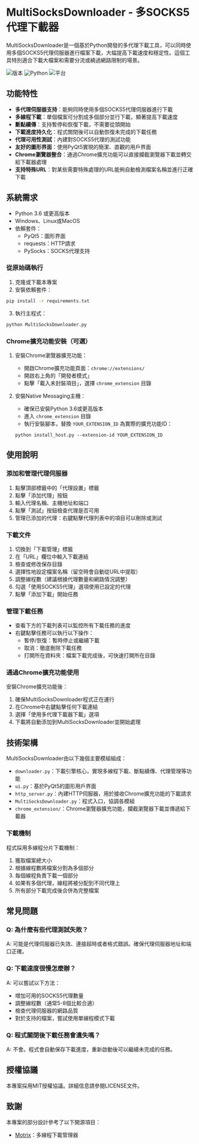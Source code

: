 # MultiSocksDownloader - 多SOCKS5代理下載器

MultiSocksDownloader是一個基於Python開發的多代理下載工具，可以同時使用多個SOCKS5代理伺服器進行檔案下載，大幅提高下載速度和穩定性。這個工具特別適合下載大檔案和需要分流或繞過網路限制的場景。

![版本](https://img.shields.io/badge/版本-1.0-blue.svg)
![Python](https://img.shields.io/badge/Python-3.6+-green.svg)
![平台](https://img.shields.io/badge/平台-Windows/Linux/MacOS-lightgrey.svg)

## 功能特性

- **多代理伺服器支持**：能夠同時使用多個SOCKS5代理伺服器進行下載
- **多線程下載**：單個檔案可分割成多個部分並行下載，顯著提高下載速度
- **斷點續傳**：支持暫停和恢復下載，不需要從頭開始
- **下載進度持久化**：程式關閉後可以自動恢復未完成的下載任務
- **代理可用性測試**：內建對SOCKS5代理的測試功能
- **友好的圖形界面**：使用PyQt5實現的簡潔、直觀的用戶界面
- **Chrome瀏覽器整合**：通過Chrome擴充功能可以直接攔截瀏覽器下載並轉交給下載器處理
- **支持特殊URL**：對某些需要特殊處理的URL能夠自動檢測檔案名稱並進行正確下載

## 系統需求

- Python 3.6 或更高版本
- Windows、Linux或MacOS
- 依賴套件：
  - PyQt5：圖形界面
  - requests：HTTP請求
  - PySocks：SOCKS代理支持

### 從原始碼執行

1. 克隆或下載本專案
2. 安裝依賴套件：

```bash
pip install -r requirements.txt
```

3. 執行主程式：

```bash
python MultiSocksDownloader.py
```

### Chrome擴充功能安裝（可選）

1. 安裝Chrome瀏覽器擴充功能：
   - 開啟Chrome擴充功能頁面：`chrome://extensions/`
   - 開啟右上角的「開發者模式」
   - 點擊「載入未封裝項目」，選擇 `chrome_extension` 目錄

2. 安裝Native Messaging主機：
   - 確保已安裝Python 3.6或更高版本
   - 進入 `chrome_extension` 目錄
   - 執行安裝腳本，替換 `YOUR_EXTENSION_ID` 為實際的擴充功能ID：

   ```
   python install_host.py --extension-id YOUR_EXTENSION_ID
   ```

## 使用說明

### 添加和管理代理伺服器

1. 點擊頂部標籤中的「代理設置」標籤
2. 點擊「添加代理」按鈕
3. 輸入代理名稱、主機地址和端口
4. 點擊「測試」按鈕檢查代理是否可用
5. 管理已添加的代理：右鍵點擊代理列表中的項目可以刪除或測試

### 下載文件

1. 切換到「下載管理」標籤
2. 在「URL」欄位中輸入下載連結
3. 檢查或修改保存目錄
4. 選擇性地設定檔案名稱（留空時會自動從URL中提取）
5. 調整線程數（建議根據代理數量和網路情況調整）
6. 勾選「使用SOCKS5代理」選項使用已設定的代理
7. 點擊「添加下載」開始任務

### 管理下載任務

- 查看下方的下載列表可以監控所有下載任務的進度
- 右鍵點擊任務可以執行以下操作：
  - 暫停/恢復：暫時停止或繼續下載
  - 取消：徹底刪除下載任務
  - 打開所在資料夾：檔案下載完成後，可快速打開所在目錄

### 通過Chrome擴充功能使用

安裝Chrome擴充功能後：
1. 確保MultiSocksDownloader程式正在運行
2. 在Chrome中右鍵點擊任何下載連結
3. 選擇「使用多代理下載器下載」選項
4. 下載將自動添加到MultiSocksDownloader並開始處理

## 技術架構

MultiSocksDownloader由以下幾個主要模組組成：

- `downloader.py`：下載引擎核心，實現多線程下載、斷點續傳、代理管理等功能
- `ui.py`：基於PyQt5的圖形用戶界面
- `http_server.py`：內建HTTP伺服器，用於接收Chrome擴充功能的下載請求
- `MultiSocksDownloader.py`：程式入口，協調各模組
- `chrome_extension/`：Chrome瀏覽器擴充功能，攔截瀏覽器下載並傳遞給下載器

### 下載機制

程式採用多線程分片下載機制：
1. 獲取檔案總大小
2. 根據線程數將檔案分割為多個部分
3. 每個線程負責下載一個部分
4. 如果有多個代理，線程將被分配到不同代理上
5. 所有部分下載完成後合併為完整檔案

## 常見問題

### Q: 為什麼有些代理測試失敗？
A: 可能是代理伺服器已失效、連接超時或者格式錯誤。確保代理伺服器地址和端口正確。

### Q: 下載速度很慢怎麼辦？
A: 可以嘗試以下方法：
- 增加可用的SOCKS5代理數量
- 調整線程數（通常5-8個比較合適）
- 檢查代理伺服器的網路品質
- 對於支持的檔案，嘗試使用單線程模式下載

### Q: 程式關閉後下載任務會遺失嗎？
A: 不會。程式會自動保存下載進度，重新啟動後可以繼續未完成的任務。

## 授權協議

本專案採用MIT授權協議。詳細信息請參閱LICENSE文件。

## 致謝

本專案的部分設計參考了以下開源項目：
- [Motrix](https://github.com/agalwood/Motrix)：多線程下載管理器
